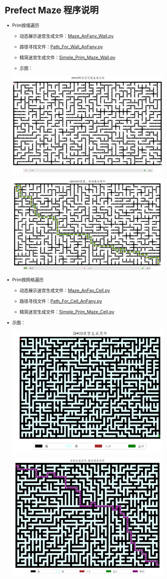 #  Prefect Maze 程序说明


*  Prim按墙遍历

    * 动态展示迷宫生成文件：[Maze_AnFany_Wall.py](https://github.com/Anfany/Funny-Math-Problem-by-Python3/blob/master/Perfect%20Maze/Maze_AnFany_Wall.py)
  
    * 路径寻找文件：[Path_For_Wall_AnFany.py](https://github.com/Anfany/Funny-Math-Problem-by-Python3/blob/master/Perfect%20Maze/Path_For_Wall_AnFany.py)
  
    * 精简迷宫生成文件：[Simple_Prim_Maze_Wall.py](https://github.com/Anfany/Funny-Math-Problem-by-Python3/blob/master/Perfect%20Maze/Simple_Prim_Maze_Wall.py)
    
    * 示图：
    
    ![image](https://github.com/Anfany/Funny-Math-Problem-by-Python3/blob/master/Perfect%20Maze/w.jpg)
    
    ![image](https://github.com/Anfany/Funny-Math-Problem-by-Python3/blob/master/Perfect%20Maze/wall.jpg)
    
*  Prim按网格遍历

    * 动态展示迷宫生成文件：[Maze_AnFay_Cell.py](https://github.com/Anfany/Funny-Math-Problem-by-Python3/blob/master/Perfect%20Maze/Maze_AnFay_Cell.py)
  
    * 路径寻找文件：[Path_For_Cell_AnFany.py](https://github.com/Anfany/Funny-Math-Problem-by-Python3/blob/master/Perfect%20Maze/Path_For_Cell_AnFany.py)
  
    * 精简迷宫生成文件：[Simple_Prim_Maze_Cell.py](https://github.com/Anfany/Funny-Math-Problem-by-Python3/blob/master/Perfect%20Maze/Simple_Prim_Maze_Cell.py)

  * 示图：
  
     ![image](https://github.com/Anfany/Funny-Math-Problem-by-Python3/blob/master/Perfect%20Maze/c.png)
    
    ![image](https://github.com/Anfany/Funny-Math-Problem-by-Python3/blob/master/Perfect%20Maze/cell.jpg)
